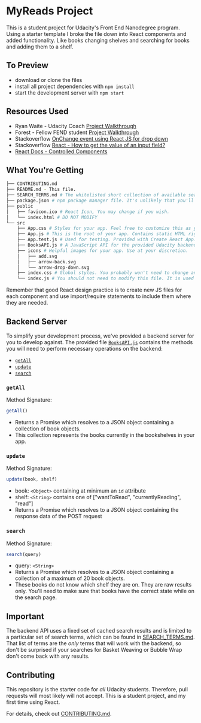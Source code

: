 # MyReads Project
This is a student project for Udacity's Front End Nanodegree program. Using a starter template I broke the file down into React components and added functionality. Like books changing shelves and searching for books and adding them to a shelf.

## To Preview

* download or clone the files
* install all project dependencies with `npm install`
* start the development server with `npm start`

## Resources Used

* Ryan Waite - Udacity Coach [Project Walkthrough](https://www.youtube.com/watch?v=acJHkd6K5kI&amp=&feature=youtu.be)
* Forest - Fellow FEND student [Project Walkthrough](https://www.youtube.com/watch?v=bpKI3R0nf7E)
* Stackoverflow [OnChange event using React JS for drop down](https://stackoverflow.com/questions/28868071/onchange-event-using-react-js-for-drop-down)
* Stackoverflow [React - How to get the value of an input field?](https://stackoverflow.com/questions/36683770/react-how-to-get-the-value-of-an-input-field)
* [React Docs - Controlled Components](https://reactjs.org/docs/forms.html#controlled-components)

## What You're Getting
```bash
├── CONTRIBUTING.md
├── README.md - This file.
├── SEARCH_TERMS.md # The whitelisted short collection of available search terms for you to use with your app.
├── package.json # npm package manager file. It's unlikely that you'll need to modify this.
├── public
│   ├── favicon.ico # React Icon, You may change if you wish.
│   └── index.html # DO NOT MODIFY
└── src
    ├── App.css # Styles for your app. Feel free to customize this as you desire.
    ├── App.js # This is the root of your app. Contains static HTML right now.
    ├── App.test.js # Used for testing. Provided with Create React App. Testing is encouraged, but not required.
    ├── BooksAPI.js # A JavaScript API for the provided Udacity backend. Instructions for the methods are below.
    ├── icons # Helpful images for your app. Use at your discretion.
    │   ├── add.svg
    │   ├── arrow-back.svg
    │   └── arrow-drop-down.svg
    ├── index.css # Global styles. You probably won't need to change anything here.
    └── index.js # You should not need to modify this file. It is used for DOM rendering only.
```

Remember that good React design practice is to create new JS files for each component and use import/require statements to include them where they are needed.

## Backend Server

To simplify your development process, we've provided a backend server for you to develop against. The provided file [`BooksAPI.js`](src/BooksAPI.js) contains the methods you will need to perform necessary operations on the backend:

* [`getAll`](#getall)
* [`update`](#update)
* [`search`](#search)

### `getAll`

Method Signature:

```js
getAll()
```

* Returns a Promise which resolves to a JSON object containing a collection of book objects.
* This collection represents the books currently in the bookshelves in your app.

### `update`

Method Signature:

```js
update(book, shelf)
```

* book: `<Object>` containing at minimum an `id` attribute
* shelf: `<String>` contains one of ["wantToRead", "currentlyReading", "read"]  
* Returns a Promise which resolves to a JSON object containing the response data of the POST request

### `search`

Method Signature:

```js
search(query)
```

* query: `<String>`
* Returns a Promise which resolves to a JSON object containing a collection of a maximum of 20 book objects.
* These books do not know which shelf they are on. They are raw results only. You'll need to make sure that books have the correct state while on the search page.

## Important
The backend API uses a fixed set of cached search results and is limited to a particular set of search terms, which can be found in [SEARCH_TERMS.md](SEARCH_TERMS.md). That list of terms are the _only_ terms that will work with the backend, so don't be surprised if your searches for Basket Weaving or Bubble Wrap don't come back with any results.

## Contributing

This repository is the starter code for _all_ Udacity students. Therefore, pull requests will most likely will not accept. This is a student project, and my first time using React.

For details, check out [CONTRIBUTING.md](CONTRIBUTING.md).
